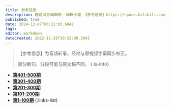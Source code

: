 ```yaml
---
title: 参考信息
description: 睡前消息编辑部——编辑小黛 【参考信息】https://space.bilibili.com/1556651916
published: true
date: 2024-12-07T06:21:03.604Z
tags: 
editor: markdown
dateCreated: 2022-11-29T10:52:00.384Z
---
```


> 【参考信息】为音频转录，经过与原视频字幕同步校正。
> 
> 部分断句、分段可能与原文稿不同。
{.is-info}

- [**第401-500期**](./reference/401-500.md)
- [**第301-400期**](./reference/301-400.md)
- [**第201-300期**](./reference/201-300.md)
- [**第101-200期**](./reference/101-200.md)
- [**第1-100期**](./reference/1-100.md)
{.links-list}